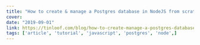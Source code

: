 ```yaml
---
title: "How to create & manage a Postgres database in NodeJS from scratch"
cover:
date: "2019-09-01"
link: https://tinloof.com/blog/how-to-create-manage-a-postgres-database-in-node-js-from-scratch-tutorial/
tags: ['article', 'tutorial', 'javascript', 'postgres', 'node',]
---
```

